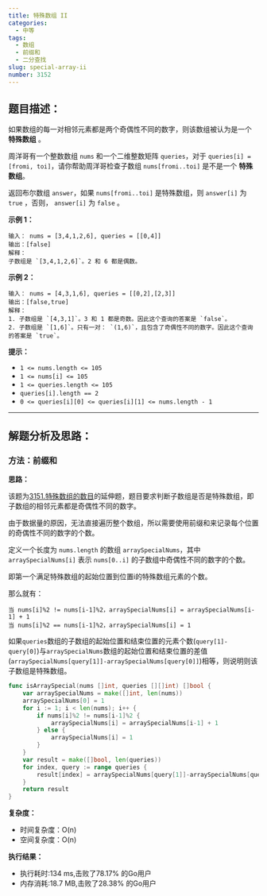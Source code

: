 ```yaml
---
title: 特殊数组 II
categories:
  - 中等
tags: 
  - 数组
  - 前缀和
  - 二分查找
slug: special-array-ii
number: 3152
---
```


## 题目描述：

如果数组的每一对相邻元素都是两个奇偶性不同的数字，则该数组被认为是一个 **特殊数组** 。

周洋哥有一个整数数组 `nums` 和一个二维整数矩阵 `queries`，对于 `queries[i] = [fromi, toi]`，请你帮助周洋哥检查子数组 `nums[fromi..toi]` 是不是一个 **特殊数组**。

返回布尔数组 `answer`，如果 `nums[fromi..toi]` 是特殊数组，则 `answer[i]` 为 `true` ，否则， `answer[i]` 为 `false` 。

**示例 1：**

```
输入： nums = [3,4,1,2,6], queries = [[0,4]]
输出：[false]
解释：
子数组是 `[3,4,1,2,6]`。2 和 6 都是偶数。
```
**示例 2：**

```
输入： nums = [4,3,1,6], queries = [[0,2],[2,3]]
输出：[false,true]
解释：
1. 子数组是 `[4,3,1]`。3 和 1 都是奇数。因此这个查询的答案是 `false`。
2. 子数组是 `[1,6]`。只有一对： `(1,6)`，且包含了奇偶性不同的数字。因此这个查询的答案是 `true`。
```
**提示：**

- `1 <= nums.length <= 105`
- `1 <= nums[i] <= 105`
- `1 <= queries.length <= 105`
- `queries[i].length == 2`
- `0 <= queries[i][0] <= queries[i][1] <= nums.length - 1`

---
## 解题分析及思路：

### 方法：前缀和

**思路：**

该题为[3151.特殊数组的数目](/leetcode/special-array-i)的延伸题，题目要求判断子数组是否是特殊数组，即子数组的相邻元素都是奇偶性不同的数字。

由于数据量的原因，无法直接遍历整个数组，所以需要使用前缀和来记录每个位置的奇偶性不同的数字的个数。

定义一个长度为 `nums.length` 的数组 `arraySpecialNums`，其中 `arraySpecialNums[i]` 表示 `nums[0..i]` 的子数组中奇偶性不同的数字的个数。

即第一个满足特殊数组的起始位置到位置i的特殊数组元素的个数。

那么就有：
```
当 nums[i]%2 != nums[i-1]%2，arraySpecialNums[i] = arraySpecialNums[i-1] + 1 
当 nums[i]%2 == nums[i-1]%2，arraySpecialNums[i] = 1 
```

如果`queries`数组的子数组的起始位置和结束位置的元素个数(`query[1]-query[0]`)与`arraySpecialNums`数组的起始位置和结束位置的差值(`arraySpecialNums[query[1]]-arraySpecialNums[query[0]]`)相等，则说明则该子数组是特殊数组。


```go
func isArraySpecial(nums []int, queries [][]int) []bool {
	var arraySpecialNums = make([]int, len(nums))
	arraySpecialNums[0] = 1
	for i := 1; i < len(nums); i++ {
		if nums[i]%2 != nums[i-1]%2 {
			arraySpecialNums[i] = arraySpecialNums[i-1] + 1
		} else {
			arraySpecialNums[i] = 1
		}
	}
	var result = make([]bool, len(queries))
	for index, query := range queries {
		result[index] = arraySpecialNums[query[1]]-arraySpecialNums[query[0]] == query[1]-query[0]
	}
	return result
}
```

**复杂度：**

- 时间复杂度：O(n)
- 空间复杂度：O(n)

**执行结果：**

- 执行耗时:134 ms,击败了78.17% 的Go用户
- 内存消耗:18.7 MB,击败了28.38% 的Go用户
